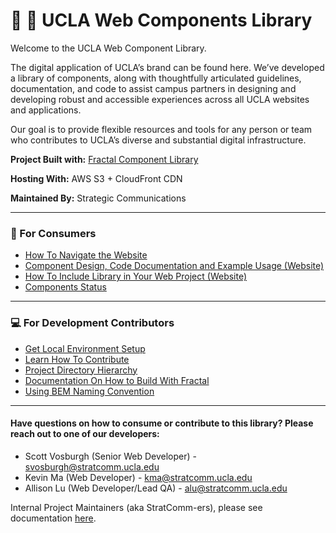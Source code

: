 # :school_satchel: :nut_and_bolt: UCLA Web Components Library

Welcome to the UCLA Web Component Library.

The digital application of UCLA’s brand can be found here. We’ve developed a library of components, along with thoughtfully articulated guidelines, documentation, and code to assist campus partners in designing and developing robust and accessible experiences across all UCLA websites and applications.

Our goal is to provide flexible resources and tools for any person or team who contributes to UCLA’s diverse and substantial digital infrastructure.

**Project Built with:** [Fractal Component Library](https://fractal.build/)

**Hosting With:** AWS S3 + CloudFront CDN

**Maintained By:** Strategic Communications

---

### :pencil: For Consumers
- [How To Navigate the Website](./docs/consumers/navigatingSite.md)
- [Component Design, Code Documentation and Example Usage (Website)](https://webcomponents.ucla.edu/)
- [How To Include Library in Your Web Project (Website)](https://webcomponents.ucla.edu/build/1.0.0-beta.7/docs/installation/download.html)
- [Components Status](./docs/consumers/componentStatus.md)

---

### :computer: For Development Contributors
- [Get Local Environment Setup](./docs/contributors/getSetup.md)
- [Learn How To Contribute](./docs/contributors/howToContribute.md)
- [Project Directory Hierarchy](./docs/contributors/projectHierarchy.md)
- [Documentation On How to Build With Fractal](https://fractal.build/guide/documentation/)
- [Using BEM Naming Convention](./docs/contributors/namingConvention.md)

---

#### Have questions on how to consume or contribute to this library? Please reach out to one of our developers:
- Scott Vosburgh (Senior Web Developer) - svosburgh@stratcomm.ucla.edu
- Kevin Ma (Web Developer) - kma@stratcomm.ucla.edu
- Allison Lu (Web Developer/Lead QA) - alu@stratcomm.ucla.edu

Internal Project Maintainers (aka StratComm-ers), please see documentation [here](./docs/internal/tableofcontents.md).
